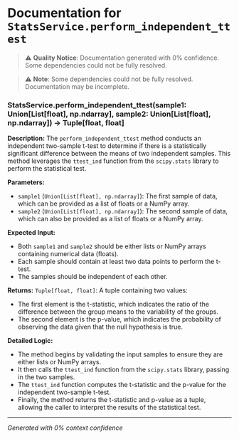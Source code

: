 # Documentation for `StatsService.perform_independent_ttest`

> ⚠️ **Quality Notice**: Documentation generated with 0% confidence. Some dependencies could not be fully resolved.


> ⚠️ **Note**: Some dependencies could not be fully resolved. Documentation may be incomplete.
### StatsService.perform_independent_ttest(sample1: Union[List[float], np.ndarray], sample2: Union[List[float], np.ndarray]) -> Tuple[float, float]

**Description:**
The `perform_independent_ttest` method conducts an independent two-sample t-test to determine if there is a statistically significant difference between the means of two independent samples. This method leverages the `ttest_ind` function from the `scipy.stats` library to perform the statistical test.

**Parameters:**
- `sample1` (`Union[List[float], np.ndarray]`): The first sample of data, which can be provided as a list of floats or a NumPy array.
- `sample2` (`Union[List[float], np.ndarray]`): The second sample of data, which can also be provided as a list of floats or a NumPy array.

**Expected Input:**
- Both `sample1` and `sample2` should be either lists or NumPy arrays containing numerical data (floats).
- Each sample should contain at least two data points to perform the t-test.
- The samples should be independent of each other.

**Returns:**
`Tuple[float, float]`: A tuple containing two values:
- The first element is the t-statistic, which indicates the ratio of the difference between the group means to the variability of the groups.
- The second element is the p-value, which indicates the probability of observing the data given that the null hypothesis is true.

**Detailed Logic:**
- The method begins by validating the input samples to ensure they are either lists or NumPy arrays.
- It then calls the `ttest_ind` function from the `scipy.stats` library, passing in the two samples.
- The `ttest_ind` function computes the t-statistic and the p-value for the independent two-sample t-test.
- Finally, the method returns the t-statistic and p-value as a tuple, allowing the caller to interpret the results of the statistical test.

---
*Generated with 0% context confidence*
